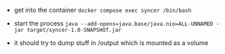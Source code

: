 * get into the container
`docker compose exec syncer /bin/bash`

* start the process
`java --add-opens=java.base/java.nio=ALL-UNNAMED -jar target/syncer-1.0-SNAPSHOT.jar`

* it should try to dump stuff in /output which is mounted as a volume

